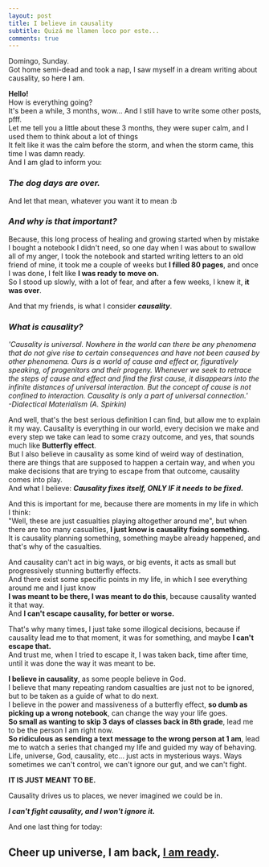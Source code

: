 ```yaml
---
layout: post
title: I believe in causality
subtitle: Quizá me llamen loco por este...
comments: true
---
```


Domingo, Sunday.<br>
Got home semi-dead and took a nap, I saw myself in a dream writing about causality, so here I am.

**Hello!**<br>
How is everything going?<br>
It's been a while, 3 months, wow... And I still have to write some other posts, pfff.<br>
Let me tell you a little about these 3 months, they were super calm, and I used them to think about a lot of things<br> 
It felt like it was the calm before the storm, and when the storm came, this time I was damn ready.<br>
And I am glad to inform you: <br>
### ***The dog days are over.***
And let that mean, whatever you want it to mean :b

### ***And why is that important?***<br>
Because, this long process of healing and growing started when by mistake I bought a notebook I didn't need, so one day when I was about to swallow all of my anger, I took the notebook and started writing letters to an old friend of mine, it took me a couple of weeks but **I filled 80 pages**, and once I was done, I felt like **I was ready to move on.**<br>
So I stood up slowly, with a lot of fear, and after a few weeks, I knew it, **it was over**.

And that my friends, is what I consider ***causality***.

### ***What is causality?***
_'Causality is universal. Nowhere in the world can there be any phenomena that do not give rise to certain consequences and have not been caused by other phenomena. Ours is a world of cause and effect or, figuratively speaking, of progenitors and their progeny. Whenever we seek to retrace the steps of cause and effect and find the first cause, it disappears into the infinite distances of universal interaction. But the concept of cause is not confined to interaction. Causality is only a part of universal connection.'_<br>
<cite>-Dialectical Materialism (A. Spirkin)</cite>

And well, that's the best serious definition I can find, but allow me to explain it my way.
Causality is everything in our world, every decision we make and every step we take can lead to some crazy outcome, and yes, that sounds much like **Butterfly effect**.<br>
But I also believe in causality as some kind of weird way of destination, there are things that are supposed to happen a certain way, and when you make decisions that are trying to escape from that outcome, causality comes into play.<br>
And what I believe: ***Causality fixes itself, ONLY IF it needs to be fixed.***

And this is important for me, because there are moments in my life in which I think:<br>
"Well, these are just casualties playing altogether around me", but when there are too many casualties, **I just know is causality fixing something.**<br>
It is causality planning something, something maybe already happened, and that's why of the casualties.<br>

And causality can't act in big ways, or big events, it acts as small but progressively stunning butterfly effects.<br>
And there exist some specific points in my life, in which I see everything around me and I just know<br> 
**I was meant to be there, I was meant to do this**, because causality wanted it that way.<br>
And **I can't escape causality, for better or worse.**<br>

That's why many times, I just take some illogical decisions, because if causality lead me to that moment, it was for something, and maybe **I can't escape that.**<br>
And trust me, when I tried to escape it, I was taken back, time after time, until it was done the way it was meant to be.<br>

**I believe in causality**, as some people believe in God.<br>
I believe that many repeating random casualties are just not to be ignored, but to be taken as a guide of what to do next.<br>
I believe in the power and massiveness of a butterfly effect, **so dumb as picking up a wrong notebook**, can change the way your life goes.<br>
**So small as wanting to skip 3 days of classes back in 8th grade**, lead me to be the person I am right now.<br>
**So ridiculous as sending a text message to the wrong person at 1 am**, lead me to watch a series that changed my life and guided my way of behaving.<br>
Life, universe, God, causality, etc... just acts in mysterious ways. Ways sometimes we can't control, we can't ignore our gut, and we can't fight. <br>

**IT IS JUST MEANT TO BE.**<br>

Causality drives us to places, we never imagined we could be in.<br>

***I can't fight causality, and I won't ignore it.***

And one last thing for today:
## Cheer up universe, I am back, [I am ready](https://www.youtube.com/watch?v=cIXQjSo4GCE).

